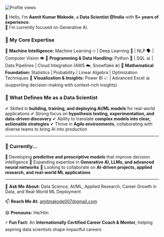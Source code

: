 ![Profile views](https://komarev.com/ghpvc/?username=amitmakode&color=blue&style=flat)


👋 Hello, I’m **Aamit Kumar Makode**, a **Data Scientist @India** with **5+ years of experience**.  
🔭 I'm currently focused on Generative AI.

### 🌟 My Core Expertise
🔹 **Machine Intelligence:** Machine Learning 🔥 | Deep Learning 🧠 | NLP 🗣️ | Computer Vision 👁️
🔹 **Programming & Data Handling:** Python 🐍 | SQL 📊 | Data Pipelines | Cloud Integration (AWS ☁️, Snowflake ❄️)
🔹 **Mathematical Foundation:** Statistics | Probability | Linear Algebra | Optimization Techniques
🔹 **Visualization & Insights:** Power BI 📈 | Advanced Excel 📊 (supporting decision-making with context-rich insights)

### 🚀 What Defines Me as a Data Scientist
✔ Skilled in **building, training, and deploying AI/ML models** for real-world applications
✔ Strong focus on **hypothesis testing, experimentation, and data-driven discovery**
✔ Ability to translate **complex models into clear, actionable strategies**
✔ Thrive in **Agile environments**, collaborating with diverse teams to bring AI into production

---

### 🔎 Currently…

🔭 Developing **predictive and prescriptive models** that improve decision intelligence
🌱 Expanding expertise in **Generative AI, LLMs, and advanced neural networks**
👯 Looking to collaborate on **AI-driven projects, applied research, and real-world ML applications**

---

💬 **Ask Me About:** Data Science, AI/ML, Applied Research, Career Growth in Data, and Real-World ML Deployment

📫 **Reach Me At:** [amitmakode007@gmail.com](mailto:amitmakode007@gmail.com)

😄 **Pronouns:** He/Him

⚡ **Fun Fact:** An **Internationally Certified Career Coach & Mentor**, helping aspiring data scientists shape impactful careers




